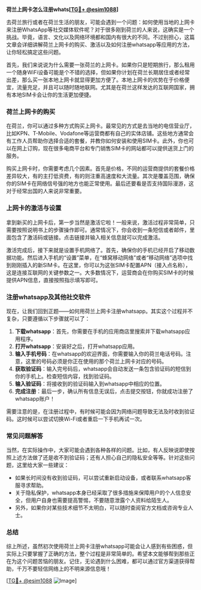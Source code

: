 **荷兰上网卡怎么注册whats[[TG💪+ @esim1088](https://t.me/s/esim1088)]**

去荷兰旅行或者在荷兰生活的朋友，可能会遇到一个问题：如何使用当地的上网卡来注册WhatsApp等社交媒体软件呢？对于很多刚到荷兰的人来说，这确实是一个挑战。毕竟，语言、文化以及网络环境都和国内有很大的不同。不过别担心，这篇文章会详细讲解荷兰上网卡的购买、激活以及如何注册whatsapp等应用的方法，让你轻松搞定这些问题。

首先，我们来说说为什么需要一张荷兰的上网卡。如果你只是短期旅行，那么租用一个随身WiFi设备可能是个不错的选择，但如果你计划在荷兰长期居住或者经常出差，那么买一张本地上网卡就显得更加方便了。本地上网卡的优势在于价格便宜，流量充足，并且可以随时随地联网。尤其是在荷兰这样发达的互联网国家，拥有本地SIM卡会让你的生活更加便捷。

### 荷兰上网卡的购买

在荷兰，你可以通过多种方式购买上网卡。最常见的方式是去当地的电信营业厅，比如KPN、T-Mobile、Vodafone等运营商都有自己的实体店铺。这些地方通常会有工作人员帮助你选择合适的套餐，并教你如何安装和使用SIM卡。此外，你也可以在网上订购，现在很多电商平台和专门销售SIM卡的网站都可以提供送货上门的服务。

购买上网卡时，你需要考虑几个因素。首先是价格，不同的运营商提供的套餐价格差异较大，有的主打低资费，有的则注重高速度和大流量。其次是覆盖范围，确保你的SIM卡在网络信号强的地方也能正常使用。最后还要看是否支持国际漫游，这对于经常出国的人来说非常重要。

### 上网卡的激活与设置

拿到新买的上网卡后，第一步当然是激活它啦！一般来说，激活过程非常简单，只需要按照说明书上的步骤操作即可。通常情况下，你会收到一条短信或者邮件，里面包含了激活码或链接。点击链接并输入相关信息就可以完成激活。

激活完成后，接下来就是设置手机网络了。首先，确保你的手机已经开启了移动数据功能。然后进入手机的“设置”菜单，在“蜂窝移动网络”或者“移动网络”选项中找到刚刚插入的新SIM卡。在这里，你可以为这张SIM卡配置APN（接入点名称），这是连接互联网的关键参数之一。大多数情况下，运营商会在你购买SIM卡的时候提供APN信息，直接按照指示填写即可。

### 注册whatsapp及其他社交软件

现在，让我们回到正题——如何用荷兰上网卡注册whatsapp。其实这个过程并不复杂，只要遵循以下步骤就可以了：

1. **下载whatsapp**：首先，你需要在手机的应用商店里搜索并下载whatsapp应用程序。
2. **打开whatsapp**：安装好之后，打开whatsapp应用。
3. **输入手机号码**：在whatsapp的欢迎界面，你需要输入你的荷兰电话号码。注意，这里的号码必须是你正在使用的那个荷兰上网卡对应的号码。
4. **获取验证码**：输入完号码后，whatsapp会自动发送一条包含验证码的短信到你的手机上。检查短信内容，找到验证码。
5. **输入验证码**：将接收到的验证码输入到whatsapp中相应的位置。
6. **完成注册**：最后一步，确认所有信息无误后，点击提交按钮，你就成功注册了whatsapp账户！

需要注意的是，在注册过程中，有时候可能会因为网络问题导致无法及时收到验证码。这时候可以尝试切换Wi-Fi或者重启一下手机再试一次。

### 常见问题解答

当然，在实际操作中，大家可能会遇到各种各样的问题。比如，有人反映说即使按照上述方法做了还是收不到验证码；还有人担心自己的隐私安全等等。针对这些问题，这里给大家一些建议：

- 如果长时间没有收到验证码，可以尝试重新启动设备，或者联系whatsapp客服寻求帮助。
- 关于隐私保护，whatsapp本身已经采取了很多措施来保障用户的个人信息安全，但用户自身也需要提高警惕，不要随意泄露个人资料给陌生人。
- 另外，如果你对某些技术细节不太明白，可以随时查阅官方文档或咨询专业人士。

### 总结

综上所述，虽然初次使用荷兰上网卡注册whatsapp可能会让人感到有些困惑，但实际上只要掌握了正确的方法，整个过程是非常简单的。希望本文能够帮到那些正在为这个问题苦恼的朋友。记住，无论遇到什么困难，都可以通过官方渠道获得帮助，千万不要轻信网络上的不明来源信息哦！

[[TG💪+ @esim1088](https://t.me/s/esim1088) ![Image](https://i.postimg.cc/4NQfJmqS/Snipaste-2025-05-13-00-14-12.png)]